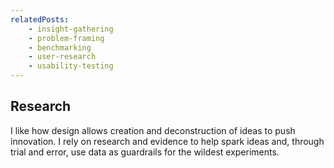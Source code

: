 ```yaml
---
relatedPosts:
    - insight-gathering
    - problem-framing
    - benchmarking
    - user-research
    - usability-testing
---
```

## Research

I like how design allows creation and deconstruction of ideas to push innovation. I rely on research and evidence to help spark ideas and, through trial and error, use data as guardrails for the wildest experiments.